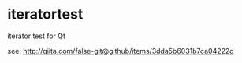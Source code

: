 # iteratortest

iterator test for Qt

see: http://qiita.com/false-git@github/items/3dda5b6031b7ca04222d
